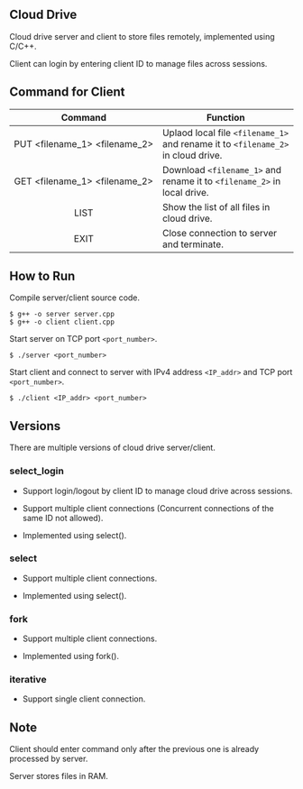 ## Cloud Drive
Cloud drive server and client to store files remotely, implemented using C/C++.

Client can login by entering client ID to manage files across sessions.

## Command for Client
Command | Function
:-:|-
PUT&nbsp;<filename_1>&nbsp;<filename_2> | Uplaod local file `<filename_1>` and rename it to `<filename_2>` in cloud drive.
GET&nbsp;<filename_1>&nbsp;<filename_2> | Download `<filename_1>` and rename it to `<filename_2>` in local drive.
LIST | Show the list of all files in cloud drive.
EXIT | Close connection to server and terminate.
## How to Run
Compile server/client source code.
```
$ g++ -o server server.cpp
$ g++ -o client client.cpp
```

Start server on TCP port `<port_number>`.
```
$ ./server <port_number>
```

Start client and connect to server with IPv4 address `<IP_addr>` and TCP port `<port_number>`.
```
$ ./client <IP_addr> <port_number>
```

## Versions
There are multiple versions of cloud drive server/client.

### select_login
- Support login/logout by client ID to manage cloud drive across sessions.

- Support multiple client connections (Concurrent connections of the same ID not allowed).

- Implemented using select().

### select
- Support multiple client connections.

- Implemented using select().

### fork
- Support multiple client connections.

- Implemented using fork().

### iterative
- Support single client connection.

## Note
Client should enter command only after the previous one is already processed by server.

Server stores files in RAM.
